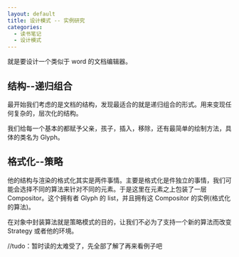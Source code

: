 ```yaml
---
layout: default
title: 设计模式 -- 实例研究
categories:
  - 读书笔记
  - 设计模式
---
```


就是要设计一个类似于 word 的文档编辑器。

## 结构--递归组合

最开始我们考虑的是文档的结构，发现最适合的就是递归组合的形式。用来变现任何复杂的，层次化的结构。

我们给每一个基本的都赋予父亲，孩子，插入，移除，还有最简单的绘制方法，具体的类名为 Glyph。

## 格式化--策略

他的结构与渲染的格式化其实是两件事情。主要是格式化是件独立的事情，我们可能会选择不同的算法来针对不同的元素。于是这里在元素之上包装了一层 Compositor。这个拥有者 Glyph 的 list，并且拥有这 Compositor 的实例(格式化的算法)。

在对象中封装算法就是策略模式的目的，让我们不必为了支持一个新的算法而改变 Strategy 或者他的环境。

//tudo：暂时读的太难受了，先全部了解了再来看例子吧
